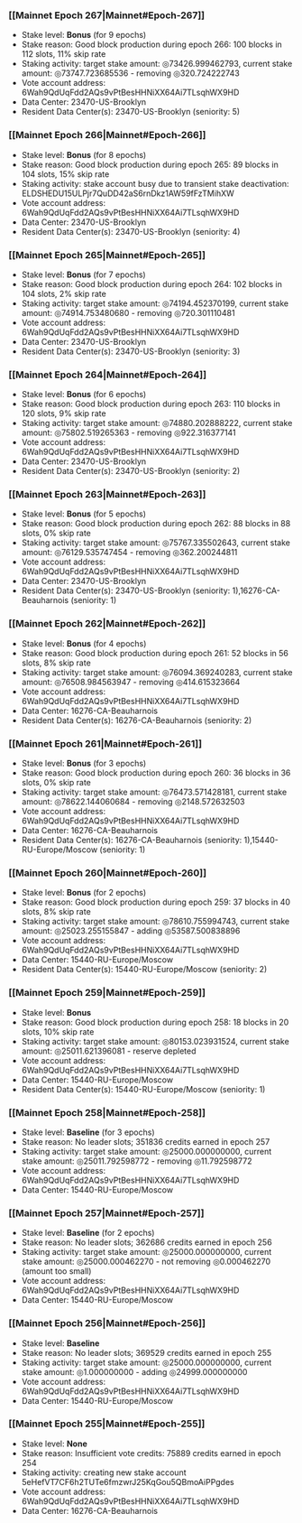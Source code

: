 ### [[Mainnet Epoch 267|Mainnet#Epoch-267]]
* Stake level: **Bonus** (for 9 epochs)
* Stake reason: Good block production during epoch 266: 100 blocks in 112 slots, 11% skip rate
* Staking activity: target stake amount: ◎73426.999462793, current stake amount: ◎73747.723685536 - removing ◎320.724222743
* Vote account address: 6Wah9QdUqFdd2AQs9vPtBesHHNiXX64Ai7TLsqhWX9HD
* Data Center: 23470-US-Brooklyn
* Resident Data Center(s): 23470-US-Brooklyn (seniority: 5)
### [[Mainnet Epoch 266|Mainnet#Epoch-266]]
* Stake level: **Bonus** (for 8 epochs)
* Stake reason: Good block production during epoch 265: 89 blocks in 104 slots, 15% skip rate
* Staking activity: stake account busy due to transient stake deactivation: ELDSHEDU15ULPjr7QuDD42aS6rnDkz1AW59fFzTMihXW
* Vote account address: 6Wah9QdUqFdd2AQs9vPtBesHHNiXX64Ai7TLsqhWX9HD
* Data Center: 23470-US-Brooklyn
* Resident Data Center(s): 23470-US-Brooklyn (seniority: 4)
### [[Mainnet Epoch 265|Mainnet#Epoch-265]]
* Stake level: **Bonus** (for 7 epochs)
* Stake reason: Good block production during epoch 264: 102 blocks in 104 slots, 2% skip rate
* Staking activity: target stake amount: ◎74194.452370199, current stake amount: ◎74914.753480680 - removing ◎720.301110481
* Vote account address: 6Wah9QdUqFdd2AQs9vPtBesHHNiXX64Ai7TLsqhWX9HD
* Data Center: 23470-US-Brooklyn
* Resident Data Center(s): 23470-US-Brooklyn (seniority: 3)
### [[Mainnet Epoch 264|Mainnet#Epoch-264]]
* Stake level: **Bonus** (for 6 epochs)
* Stake reason: Good block production during epoch 263: 110 blocks in 120 slots, 9% skip rate
* Staking activity: target stake amount: ◎74880.202888222, current stake amount: ◎75802.519265363 - removing ◎922.316377141
* Vote account address: 6Wah9QdUqFdd2AQs9vPtBesHHNiXX64Ai7TLsqhWX9HD
* Data Center: 23470-US-Brooklyn
* Resident Data Center(s): 23470-US-Brooklyn (seniority: 2)
### [[Mainnet Epoch 263|Mainnet#Epoch-263]]
* Stake level: **Bonus** (for 5 epochs)
* Stake reason: Good block production during epoch 262: 88 blocks in 88 slots, 0% skip rate
* Staking activity: target stake amount: ◎75767.335502643, current stake amount: ◎76129.535747454 - removing ◎362.200244811
* Vote account address: 6Wah9QdUqFdd2AQs9vPtBesHHNiXX64Ai7TLsqhWX9HD
* Data Center: 23470-US-Brooklyn
* Resident Data Center(s): 23470-US-Brooklyn (seniority: 1),16276-CA-Beauharnois (seniority: 1)
### [[Mainnet Epoch 262|Mainnet#Epoch-262]]
* Stake level: **Bonus** (for 4 epochs)
* Stake reason: Good block production during epoch 261: 52 blocks in 56 slots, 8% skip rate
* Staking activity: target stake amount: ◎76094.369240283, current stake amount: ◎76508.984563947 - removing ◎414.615323664
* Vote account address: 6Wah9QdUqFdd2AQs9vPtBesHHNiXX64Ai7TLsqhWX9HD
* Data Center: 16276-CA-Beauharnois
* Resident Data Center(s): 16276-CA-Beauharnois (seniority: 2)
### [[Mainnet Epoch 261|Mainnet#Epoch-261]]
* Stake level: **Bonus** (for 3 epochs)
* Stake reason: Good block production during epoch 260: 36 blocks in 36 slots, 0% skip rate
* Staking activity: target stake amount: ◎76473.571428181, current stake amount: ◎78622.144060684 - removing ◎2148.572632503
* Vote account address: 6Wah9QdUqFdd2AQs9vPtBesHHNiXX64Ai7TLsqhWX9HD
* Data Center: 16276-CA-Beauharnois
* Resident Data Center(s): 16276-CA-Beauharnois (seniority: 1),15440-RU-Europe/Moscow (seniority: 1)
### [[Mainnet Epoch 260|Mainnet#Epoch-260]]
* Stake level: **Bonus** (for 2 epochs)
* Stake reason: Good block production during epoch 259: 37 blocks in 40 slots, 8% skip rate
* Staking activity: target stake amount: ◎78610.755994743, current stake amount: ◎25023.255155847 - adding ◎53587.500838896
* Vote account address: 6Wah9QdUqFdd2AQs9vPtBesHHNiXX64Ai7TLsqhWX9HD
* Data Center: 15440-RU-Europe/Moscow
* Resident Data Center(s): 15440-RU-Europe/Moscow (seniority: 2)
### [[Mainnet Epoch 259|Mainnet#Epoch-259]]
* Stake level: **Bonus**
* Stake reason: Good block production during epoch 258: 18 blocks in 20 slots, 10% skip rate
* Staking activity: target stake amount: ◎80153.023931524, current stake amount: ◎25011.621396081 - reserve depleted
* Vote account address: 6Wah9QdUqFdd2AQs9vPtBesHHNiXX64Ai7TLsqhWX9HD
* Data Center: 15440-RU-Europe/Moscow
* Resident Data Center(s): 15440-RU-Europe/Moscow (seniority: 1)
### [[Mainnet Epoch 258|Mainnet#Epoch-258]]
* Stake level: **Baseline** (for 3 epochs)
* Stake reason: No leader slots; 351836 credits earned in epoch 257
* Staking activity: target stake amount: ◎25000.000000000, current stake amount: ◎25011.792598772 - removing ◎11.792598772
* Vote account address: 6Wah9QdUqFdd2AQs9vPtBesHHNiXX64Ai7TLsqhWX9HD
* Data Center: 15440-RU-Europe/Moscow
### [[Mainnet Epoch 257|Mainnet#Epoch-257]]
* Stake level: **Baseline** (for 2 epochs)
* Stake reason: No leader slots; 362686 credits earned in epoch 256
* Staking activity: target stake amount: ◎25000.000000000, current stake amount: ◎25000.000462270 - not removing ◎0.000462270 (amount too small)
* Vote account address: 6Wah9QdUqFdd2AQs9vPtBesHHNiXX64Ai7TLsqhWX9HD
* Data Center: 15440-RU-Europe/Moscow
### [[Mainnet Epoch 256|Mainnet#Epoch-256]]
* Stake level: **Baseline**
* Stake reason: No leader slots; 369529 credits earned in epoch 255
* Staking activity: target stake amount: ◎25000.000000000, current stake amount: ◎1.000000000 - adding ◎24999.000000000
* Vote account address: 6Wah9QdUqFdd2AQs9vPtBesHHNiXX64Ai7TLsqhWX9HD
* Data Center: 15440-RU-Europe/Moscow
### [[Mainnet Epoch 255|Mainnet#Epoch-255]]
* Stake level: **None**
* Stake reason: Insufficient vote credits: 75889 credits earned in epoch 254
* Staking activity: creating new stake account 5eHefVT7CF6h2TUTe6fmzwrJ25KqGou5QBmoAiPPgdes
* Vote account address: 6Wah9QdUqFdd2AQs9vPtBesHHNiXX64Ai7TLsqhWX9HD
* Data Center: 16276-CA-Beauharnois